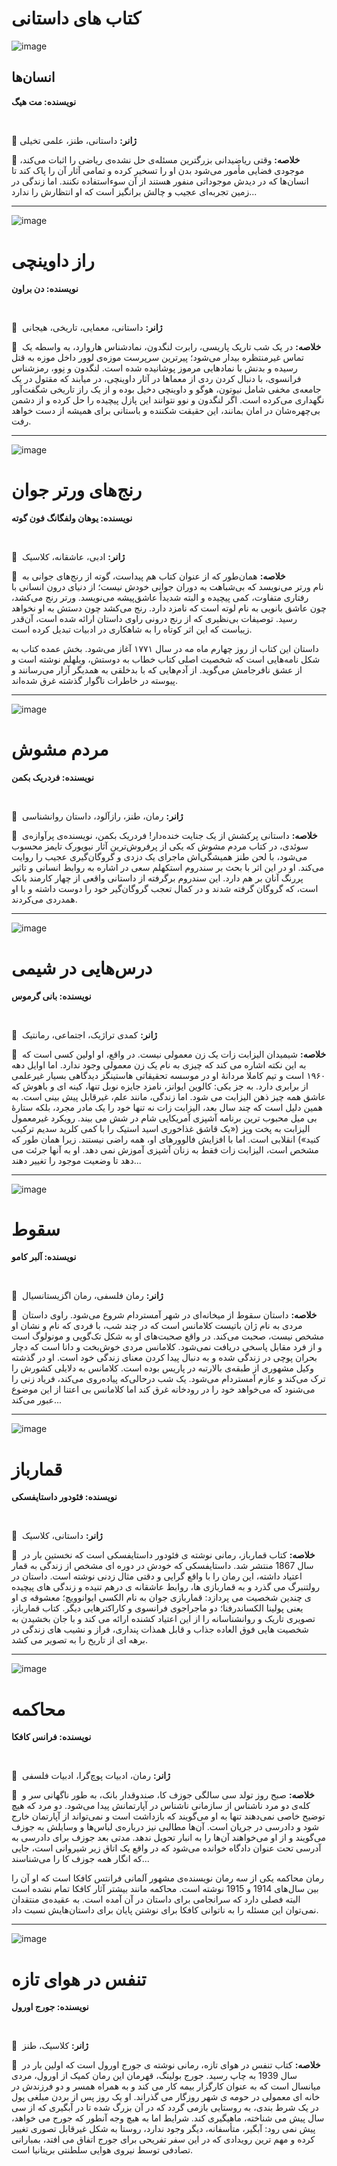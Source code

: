 # کتاب های داستانی


![image]()




## انسان‌ها


**نویسنده: مت هیگ**


‌


🔹  **ژانر:** داستانی، طنز، علمی تخیلی


🔹  **خلاصه:** وقتی ریاضیدانی بزرگترین مسئله‌ی حل نشده‌ی ریاضی را اثبات می‌کند، موجودی فضایی مأمور می‌شود بدن او را تسخیر کرده و تمامی آثار آن را پاک کند تا انسان‌ها که در دیدش موجوداتی منفور هستند از آن سوءاستفاده نکنند. اما زندگی در زمین تجربه‌ای عجیب و چالش برانگیز است که او انتظارش را ندارد...


---


![image]()


# راز داوینچی


**نویسنده: دن براون**


‌


🔹  **ژانر:** داستانی، معمایی، تاریخی، هیجانی


🔹  **خلاصه:** در یک شب تاریک پاریسی، رابرت لنگدون، نمادشناس هاروارد، به واسطه یک تماس غیرمنتظره بیدار می‌شود؛ پیرترین سرپرست موزه‌ی لوور داخل موزه به قتل رسیده و بدنش با نمادهایی مرموز پوشانیده شده است. لنگدون و نِوو، رمزشناس فرانسوی، با دنبال کردن ردی از معماها در آثار داوینچی، در میابند که مقتول در یک جامعه‌ی مخفی شامل نیوتون، هوگو و داوینچی دخیل بوده و از یک راز تاریخی شگفت‌آور نگهداری می‌کرده است. اگر لنگدون و نوو نتوانند این پازل پیچیده را حل کرده و از دشمن بی‌چهره‌شان در امان بمانند، این حقیقت شکننده و باستانی برای همیشه از دست خواهد رفت.


---


![image]()


# رنج‌های ورتر جوان


**نویسنده: یوهان ولفگانگ فون گوته**


‌


🔹  **ژانر:** ادبی، عاشقانه، کلاسیک


🔹  **خلاصه:** همان‌طور که از عنوان کتاب هم پیداست، گوته از رنج‌های جوانی به نام ورتر می‌نویسد که بی‌شباهت به دوران جوانی خودش نیست؛ از دنیای درون انسانی با رفتاری متفاوت، کمی پیچیده و البته شدیداً عاشق‌پیشه می‌نویسد. ورتر رنج می‌کشد، چون عاشق بانویی به نام لوته است که نامزد دارد. رنج می‌کشد چون دستش به او نخواهد رسید. توصیفات بی‌نظیری که از رنج درونی راوی داستان ارائه شده است، آن‌قدر زیباست که این اثر کوتاه را به شاهکاری در ادبیات تبدیل کرده است.


داستان این کتاب از روز چهارم ماه مه در سال ۱۷۷۱ آغاز می‌شود. بخش عمده کتاب به شکل نامه‌هایی است که شخصیت اصلی کتاب خطاب به دوستش، ویلهلم نوشته است و از عشق نافرجامش می‌گوید. از آدم‌هایی که با بدخلقی به همدیگر آزار می‌رسانند و پیوسته در خاطرات ناگوار گذشته غرق شده‌اند.


---


![image]()


# مردم مشوش


**نویسنده: فردریک بکمن**


‌


🔹  **ژانر:** رمان، طنز، رازآلود، داستان روانشناسی


🔹  **خلاصه:** داستانی پرکشش از یک جنایت خنده‌دار! فردریک بکمن، نویسنده‌ی پرآوازه‌ی سوئدی، در کتاب مردم مشوش که یکی از پرفروش‌ترین آثار نیویورک تایمز محسوب می‌شود، با لحن طنز همیشگی‌اش ماجرای یک دزدی و گروگان‌گیری عجیب را روایت می‌کند. او در این اثر با بحث بر سندروم استکهلم سعی در اشاره به روابط انسانی و تاثیر پررنگ آنان بر هم دارد. این سندروم برگرفته از داستانی واقعی از چهار کارمند بانک است، که گروگان گرفته شدند و در کمال تعجب گروگان‌گیر خود را دوست داشته و با او همدردی می‌کردند.


---


![image]()


# درس‌هایی در شیمی


**نویسنده: بانی گرموس**


‌


🔹  **ژانر:** کمدی تراژیک، اجتماعی، رمانتيک


🔹  **خلاصه:** شیمیدان الیزابت زات یک زن معمولی نیست. در واقع، او اولین کسی است که به این نکته اشاره می کند که چیزی به نام یک زن معمولی وجود ندارد. اما اوایل دهه ۱۹۶۰ است و تیم کاملا مردانۀ او در موسسه تحقیقاتی هاستینگز دیدگاهی بسیار غیرعلمی از برابری دارد. به جز یکی: کالوین ایوانز، نامزد جایزه نوبل تنها، کینه ای و باهوش که عاشق همه چیز ذهن الیزابت می شود. اما زندگی، مانند علم، غیرقابل پیش بینی است. به همین دلیل است که چند سال بعد، الیزابت زات نه تنها خود را یک مادر مجرد، بلکه ستارۀ بی میل محبوب ترین برنامه آشپزی آمریکایی شام در شش می بیند. رویکرد غیرمعمول الیزابت به پخت وپز («یک قاشق غذاخوری اسید استیک را با کمی کلرید سدیم ترکیب کنید») انقلابی است. اما با افزایش فالوورهای او، همه راضی نیستند. زیرا همان طور که مشخص است، الیزابت زات فقط به زنان آشپزی آموزش نمی دهد. او به آنها جرئت می دهد تا وضعیت موجود را تغییر دهند...


---


![image]()


# سقوط


**نویسنده: آلبر کامو**


‌


🔹  **ژانر:** رمان فلسفی، رمان اگزیستانسیال


🔹  **خلاصه:** داستان سقوط از میخانه‌ای در شهر آمستردام شروع می‌شود. راوی داستان مردی به نام ژان باتیست کلامانس است که در چند شب، با فردی که نام و نشان او مشخص نیست، صحبت می‌کند. در واقع صحبت‌های او به شکل تک‌گویی و مونولوگ است و از فرد مقابل پاسخی دریافت نمی‌شود. کلامانس مردی خوش‌بخت و دانا است که دچار بحران پوچی در زندگی شده و به‌ دنبال پیدا کردن معنای زندگی خود است. او در گذشته وکیل مشهوری از طبقه‌‌ی بالارتبه در پاریس بوده است. کلامانس به دلایلی کشورش را ترک می‌کند و عازم آمستردام می‌شود. یک شب در‌حالی‌که پیاده‌روی می‌کند، فریاد زنی را می‌شنود که می‌خواهد خود را در رودخانه غرق کند اما کلامانس بی اعتنا از این موضوع عبور می‌کند...


---


![image]()


# قمارباز


**نویسنده: فئودور داستایفسکی**

‌‌
 

🔹  **ژانر:** داستانی، کلاسیک


🔹  **خلاصه:** کتاب قمارباز، رمانی نوشته ی فئودور داستایفسکی است که نخستین بار در سال 1867 منتشر شد. داستایفسکی که خودش در دوره ای مشخص از زندگی به قمار اعتیاد داشته، این رمان را با واقع گرایی و دقتی مثال زدنی نوشته است. داستان در رولتنبرگ می گذرد و به قماربازی ها، روابط عاشقانه ی درهم تنیده و زندگی های پیچیده ی چندین شخصیت می پردازد: قماربازی جوان به نام الکسی ایوانوویچ؛ معشوقه ی او یعنی پولینا الکساندرفنا؛ دو ماجراجوی فرانسوی و کاراکترهایی دیگر. کتاب قمارباز، تصویری تاریک و روانشناسانه را از این اعتیاد کشنده ارائه می کند و با جان بخشیدن به شخصیت هایی فوق العاده جذاب و قابل همذات پنداری، فراز و نشیب های زندگی در برهه ای از تاریخ را به تصویر می کشد.


---


![image]()


# محاکمه


**نویسنده: فرانس کافکا**


‌


🔹  **ژانر:** رمان، ادبیات پوچ‌گرا، ادبیات‌ فلسفی


🔹  **خلاصه:** صبح روز تولد سی سالگی جوزف کا، صندوقدار بانک، به طور ناگهانی سر و کله‌ی دو مرد ناشناس از سازمانی ناشناس در آپارتمانش پیدا می‌شود. دو مرد که هیچ توضیح خاصی نمی‌دهند تنها به او می‌گویند که بازداشت است و نمی‌تواند از آپارتمان خارج شود و دادرسی در جریان است. آن‌ها مطالبی نیز درباره‌ی لباس‌ها و وسایلش به جوزف می‌گویند و از او می‌خواهند آن‌ها را به انبار تحویل ندهد. مدتی بعد جوزف برای دادرسی به آدرسی تحت عنوان دادگاه خوانده می‌شود که در واقع یک اتاق زیر شیروانی است، جایی که انگار همه جوزف کا را می‌شناسند...


رمان محاکمه یکی از سه رمان نویسنده‌ی مشهور آلمانی فرانتس کافکا است که او آن را بین سال‌های 1914 و 1915 نوشته است. محاکمه مانند بیشتر آثار کافکا تمام نشده است البته فصلی دارد که سرانجامی برای داستان در آن آمده است. به عقیده‌ی منتقدان نمی‌توان این مسئله را به ناتوانی کافکا برای نوشتن پایان برای داستان‌هایش نسبت داد.


---


![image]()


# تنفس در هوای تازه


**نویسنده: جورج اورول** 


‌


🔹  **ژانر:** کلاسیک، طنز


🔹  **خلاصه:** کتاب تنفس در هوای تازه، رمانی نوشته ی جورج اورول است که اولین بار در سال 1939 به چاپ رسید. جورج بولینگ، قهرمان این رمان کمیک از اورول، مردی میانسال است که به عنوان کارگزار بیمه کار می کند و به همراه همسر و دو فرزندش در خانه ای معمولی در حومه ی شهر روزگار می گذراند. او یک روز پس از بردن مبلغی پول در یک شرط بندی، به روستایی بازمی گردد که در آن بزرگ شده تا در آبگیری که از سی سال پیش می شناخته، ماهیگیری کند. شرایط اما به هیچ وجه آنطور که جورج می خواهد، پیش نمی رود: آبگیر، متأسفانه، دیگر وجود ندارد، روستا به شکل غیرقابل تصوری تغییر کرده و مهم ترین رویدادی که در این سفر تفریحی برای جورج اتفاق می افتد، بمبارانی تصادفی توسط نیروی هوایی سلطنتی بریتانیا است.

